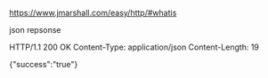 https://www.jmarshall.com/easy/http/#whatis

json repsonse

HTTP/1.1 200 OK
Content-Type: application/json
Content-Length: 19

{"success":"true"}

